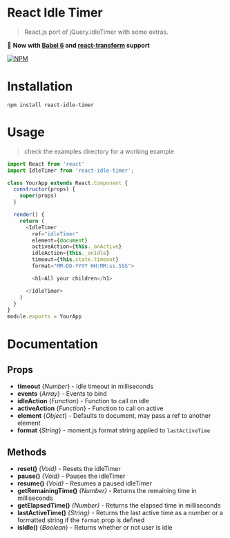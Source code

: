 # React Idle Timer
> React.js port of jQuery.idleTimer with some extras.

:rocket: **Now  with [Babel 6](https://github.com/babel/babel) and [react-transform](https://github.com/gaearon/babel-plugin-react-transform) support**

[![NPM](https://nodei.co/npm/react-idle-timer.png?downloads=true&stars=true)](https://npmjs.org/package/react-idle-timer/)

# Installation
`npm install react-idle-timer`

# Usage

> check the examples directory for a working example

```javascript
import React from 'react'
import IdleTimer from 'react-idle-timer';

class YourApp extends React.Component {
  constructor(props) {
    super(props)
  }

  render() {
    return (
      <IdleTimer
        ref="idleTimer"
        element={document}
        activeAction={this._onActive}
        idleAction={this._onIdle}
        timeout={this.state.timeout}
        format="MM-DD-YYYY HH:MM:ss.SSS">

        <h1>All your children</h1>

      </IdleTimer>
    )
  }
}
module.exports = YourApp

```

# Documentation

## Props

- **timeout** {*Number*} - Idle timeout in milliseconds
- **events** {*Array*} - Events to bind
- **idleAction** {*Function*} - Function to call on idle
- **activeAction** {*Function*} - Function to call on active
- **element** {*Object*} - Defaults to document, may pass a ref to another element
- **format** {*String*} - moment.js format string applied to `lastActiveTime`

## Methods

- **reset()** *{Void}* - Resets the idleTimer
- **pause()** *{Void}* - Pauses the idleTimer
- **resume()** *{Void}* - Resumes a paused idleTimer
- **getRemainingTime()** *{Number}* - Returns the remaining time in milliseconds
- **getElapsedTime()** *{Number}* - Returns the elapsed time in milliseconds
- **lastActiveTime()** *{String}* - Returns the last active time as a number or a formatted string if the `format` prop is defined
- **isIdle()** {*Boolean*} - Returns whether or not user is idle


